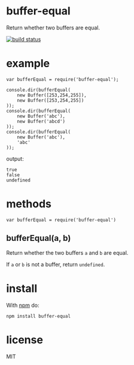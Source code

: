 <h1 id="buffer-equal">buffer-equal</h1>

<p>Return whether two buffers are equal.</p>

<p><a href="http://travis-ci.org/substack/node-buffer-equal"><img src="https://secure.travis-ci.org/substack/node-buffer-equal.png" alt="build status" /></a></p>

<h1 id="example">example</h1>

<pre><code class="js">var bufferEqual = require('buffer-equal');

console.dir(bufferEqual(
    new Buffer([253,254,255]),
    new Buffer([253,254,255])
));
console.dir(bufferEqual(
    new Buffer('abc'),
    new Buffer('abcd')
));
console.dir(bufferEqual(
    new Buffer('abc'),
    'abc'
));
</code></pre>

<p>output:</p>

<pre><code>true
false
undefined
</code></pre>

<h1 id="methods">methods</h1>

<pre><code class="js">var bufferEqual = require('buffer-equal')
</code></pre>

<h2 id="bufferequala%2C-b">bufferEqual(a, b)</h2>

<p>Return whether the two buffers <code>a</code> and <code>b</code> are equal.</p>

<p>If <code>a</code> or <code>b</code> is not a buffer, return <code>undefined</code>.</p>

<h1 id="install">install</h1>

<p>With <a href="http://npmjs.org">npm</a> do:</p>

<pre><code>npm install buffer-equal
</code></pre>

<h1 id="license">license</h1>

<p>MIT</p>

